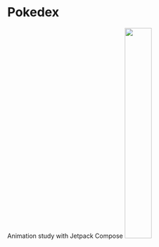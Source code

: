 # Pokedex
Animation study with Jetpack Compose
<img src="pokedex_demo.gif" width="35%" height="35%"/>
